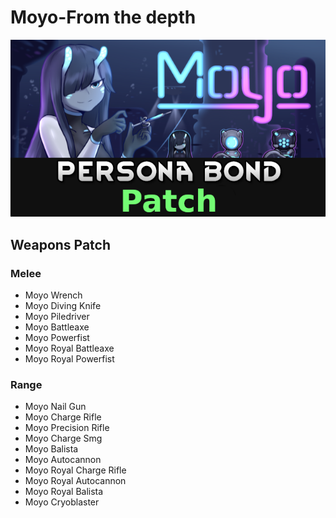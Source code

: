# Moyo-From the depth

![](https://github.com/Daria40K/Persona-Bond-Patch-for-Moyo/blob/main/About/Preview.png)

## Weapons Patch
### Melee
- Moyo Wrench
- Moyo Diving Knife
- Moyo Piledriver
- Moyo Battleaxe
- Moyo Powerfist
- Moyo Royal Battleaxe
- Moyo Royal Powerfist

### Range
- Moyo Nail Gun
- Moyo Charge Rifle
- Moyo Precision Rifle
- Moyo Charge Smg
- Moyo Balista
- Moyo Autocannon
- Moyo Royal Charge Rifle
- Moyo Royal Autocannon
- Moyo Royal Balista
- Moyo Cryoblaster